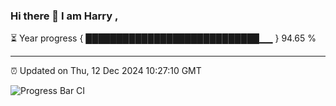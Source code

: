 ### Hi there 👋 I am Harry , 

⏳ Year progress { ████████████████████████████▁▁ } 94.65 %

---

⏰ Updated on Thu, 12 Dec 2024 10:27:10 GMT

![Progress Bar CI](https://github.com/duykhang68/duykhang68/workflows/Progress%20Bar%20CI/badge.svg)
